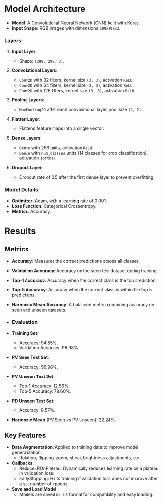 # Model Architecture

- **Model**: A Convolutional Neural Network (CNN) built with Keras.
- **Input Shape**: RGB images with dimensions `299x299x3`.

### Layers:
1. **Input Layer**:
   - Shape: `(299, 299, 3)`.

2. **Convolutional Layers**:
   - `Conv2D` with 32 filters, kernel size `(3, 3)`, activation `ReLU`.
   - `Conv2D` with 64 filters, kernel size `(3, 3)`, activation `ReLU`.
   - `Conv2D` with 128 filters, kernel size `(3, 3)`, activation `ReLU`.

3. **Pooling Layers**:
   - `MaxPooling2D` after each convolutional layer, pool size `(2, 2)`.

4. **Flatten Layer**:
   - Flattens feature maps into a single vector.

5. **Dense Layers**:
   - `Dense` with 256 units, activation `ReLU`.
   - `Dense` with `num_classes` units (14 classes for crop classification), activation `softmax`.

6. **Dropout Layer**:
   - Dropout rate of 0.5 after the first dense layer to prevent overfitting.

### Model Details:
- **Optimizer**: Adam, with a learning rate of 0.001.
- **Loss Function**: Categorical Crossentropy.
- **Metrics**: Accuracy.
 

# Results
## Metrics
-   **Accuracy**: Measures the correct predictions across all classes.
-   **Validation Accuracy**: Accuracy on the seen test dataset during training.
-   **Top-1 Accuracy**: Accuracy when the correct class is the top prediction.
-   **Top-5 Accuracy**: Accuracy when the correct class is within the top 5 predictions.
-   **Harmonic Mean Accuracy**: A balanced metric combining accuracy on seen and unseen datasets.
- ### Evaluation

-   **Training Set**:
    -   Accuracy: 94.55%.
    -   Validation Accuracy: 96.98%.
-   **PV Seen Test Set**:
    -   Accuracy: 96.98%.
-   **PV Unseen Test Set**:
    -   Top-1 Accuracy: 12.56%.
    -   Top-5 Accuracy: 78.60%.
-   **PD Unseen Test Set**:
    -   Accuracy: 8.57%.
-   **Harmonic Mean** (PV Seen vs PV Unseen): 22.24%.

## Key Features

-   **Data Augmentation**: Applied to training data to improve model generalization:
    -   Rotation, flipping, zoom, shear, brightness adjustments, etc.
-   **Callbacks**:
    -   ReduceLROnPlateau: Dynamically reduces learning rate on a plateau in validation loss.
    -   EarlyStopping: Halts training if validation loss does not improve after a set number of epochs.
-   **Save and Load Model**:
    -   Models are saved in `.h5` format for compatibility and easy loading.
